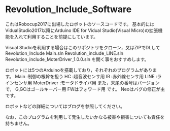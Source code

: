 # Revolution_Include_Software
これはRobocup2017に出場したロボットのソースコードです。
基本的にはVidualStudio2017以降にArduino IDE for Vidual Studio(Visual Micro)の拡張機能を入れて利用することを前提にしています。

Visual Studioを利用する場合はこのリポジトリをクローン，又はZIPでDLして
Revolution_Include Main.sln
Revolution_include_LINE.sln
Revolution_include_MoterDriver_1.0.0.sln
を開く事をおすすめします。


ロボットには5つのArduinoを搭載しており，それぞれのプログラムがあります。
Main        :制御の根幹を担う
HC          :超音波センサ用
IR          :赤外線センサ用
LINE        :ラインセンサ用
MoterDriver :モータドライバ用
また，末尾の番号はバージョンで，
G,GCはゴールキーパー用
FWはフォワード用
です。
Neoはバグの修正が主です。



ロボットなどの詳細についてはブログを参照してください。

なお，このプログラムを利用して発生したいかなる被害や損害についても責任を持ちません。
